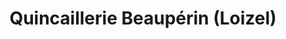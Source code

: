 ---
title: "Quincaillerie Beaupérin (Loizel)"
url: /nort-sur-erdre/quincaillerie-beauperin-loizel/
shop: matériel informatique
---